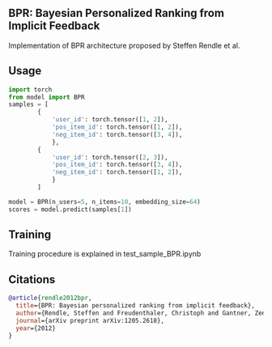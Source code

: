 ## BPR: Bayesian Personalized Ranking from Implicit Feedback

Implementation of BPR architecture proposed by Steffen Rendle et al.

## Usage

```python
import torch
from model import BPR
samples = [
        {
            'user_id': torch.tensor([1, 2]),
            'pos_item_id': torch.tensor([1, 2]),
            'neg_item_id': torch.tensor([3, 4]),
            },
        {
            'user_id': torch.tensor([2, 3]),
            'pos_item_id': torch.tensor([3, 4]),
            'neg_item_id': torch.tensor([1, 2]),
            }
        ]

model = BPR(n_users=5, n_items=10, embedding_size=64)
scores = model.predict(samples[1])
```

## Training

Training procedure is explained in test_sample_BPR.ipynb

## Citations

```bibtex
@article{rendle2012bpr,
  title={BPR: Bayesian personalized ranking from implicit feedback},
  author={Rendle, Steffen and Freudenthaler, Christoph and Gantner, Zeno and Schmidt-Thieme, Lars},
  journal={arXiv preprint arXiv:1205.2618},
  year={2012}
}
```
